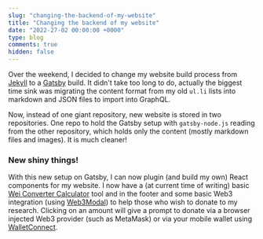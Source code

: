 ```yaml
---
slug: "changing-the-backend-of-my-website"
title: "Changing the backend of my website"
date: "2022-27-02 00:00:00 +0000"
type: blog
comments: true
hidden: false
---
```


Over the weekend, I decided to change my website build process from [Jekyll](https://jekyllrb.com/) to a [Gatsby](https://www.gatsbyjs.com/) build. It didn't take too long to do, actually the biggest time sink was migrating the content format from my old `ul.li` lists into markdown and JSON files to import into GraphQL.

Now, instead of one giant repository, new website is stored in two repositories. One repo to hold the Gatsby setup with `gatsby-node.js` reading from the other repository, which holds only the content (mostly markdown files and images). It is much cleaner!

### New shiny things!

With this new setup on Gatsby, I can now plugin (and build my own) React components for my website. I now have a (at current time of writing) basic [Wei Converter Calculator](/tools/wei-converter/) tool and in the footer and some basic Web3 integration (using [Web3Modal](https://github.com/Web3Modal/web3modal)) to help those who wish to donate to my research. Clicking on an amount will give a prompt to donate via a browser injected Web3 provider (such as MetaMask) or via your mobile wallet using [WalletConnect](https://walletconnect.com/).